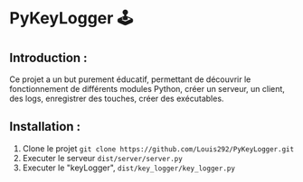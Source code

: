 # PyKeyLogger 🕹️

## Introduction :

Ce projet a un but purement éducatif, permettant de découvrir le fonctionnement de différents modules Python, créer un serveur, un client, des logs, enregistrer des touches, créer des exécutables.

## Installation️ :

1) Clone le projet `git clone https://github.com/Louis292/PyKeyLogger.git`
2) Executer le serveur `dist/server/server.py`
3) Executer le "keyLogger", `dist/key_logger/key_logger.py`